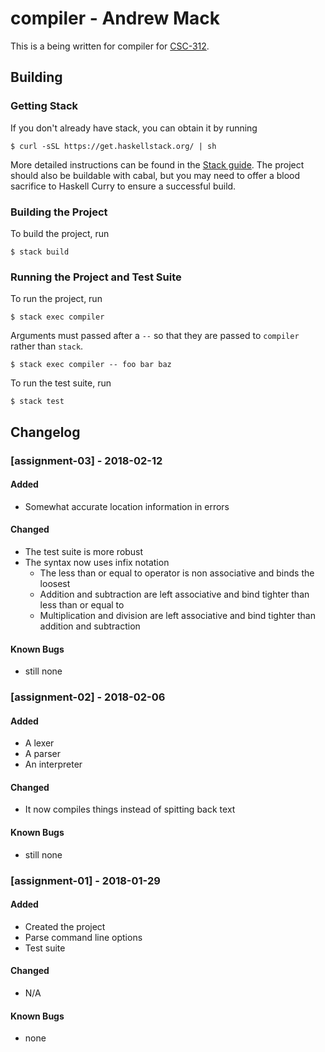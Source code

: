 # compiler - Andrew Mack
This is a being written for compiler for
[CSC-312](http://www.cs.grinnell.edu/~osera/courses/csc312/18sp/).

## Building
### Getting Stack
If you don't already have stack, you can obtain it by running
```
$ curl -sSL https://get.haskellstack.org/ | sh
```
More detailed instructions can be found in the
[Stack guide](https://docs.haskellstack.org). The project should also be
buildable with cabal, but you may need to offer a blood sacrifice to Haskell
Curry to ensure a successful build.

### Building the Project
To build the project, run
```
$ stack build
```
### Running the Project and Test Suite
To run the project, run
```
$ stack exec compiler
```

Arguments must passed after a `--` so that they are passed to `compiler` rather
than `stack`.
```
$ stack exec compiler -- foo bar baz
```

To run the test suite, run
```
$ stack test
```

## Changelog

### [assignment-03] - 2018-02-12
#### Added
- Somewhat accurate location information in errors
#### Changed
- The test suite is more robust
- The syntax now uses infix notation
    * The less than or equal to operator is non associative and binds the
        loosest
    * Addition and subtraction are left associative and bind tighter than less
        than or equal to
    * Multiplication and division are left associative and bind tighter than
        addition and subtraction
#### Known Bugs
- still none

### [assignment-02] - 2018-02-06
#### Added
- A lexer
- A parser
- An interpreter
#### Changed
- It now compiles things instead of spitting back text
#### Known Bugs
- still none

### [assignment-01] - 2018-01-29
#### Added
- Created the project
- Parse command line options
- Test suite
#### Changed
- N/A
#### Known Bugs
- none
